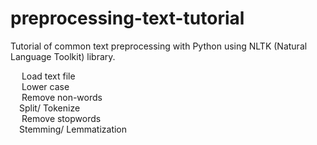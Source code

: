 # preprocessing-text-tutorial

Tutorial of common text preprocessing with Python using NLTK (Natural Language Toolkit) library. 

  &emsp; Load text file <br>
  &emsp;  Lower case<br>
  &emsp; Remove non-words<br>
  &emsp;Split/ Tokenize<br>
  &emsp;  Remove stopwords<br>
  &emsp;Stemming/ Lemmatization
